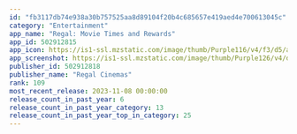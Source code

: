 ```yaml
---
id: "fb3117db74e938a30b757525aa8d89104f20b4c685657e419aed4e700613045c"
category: "Entertainment"
app_name: "Regal: Movie Times and Rewards"
app_id: 502912815
app_icon: https://is1-ssl.mzstatic.com/image/thumb/Purple116/v4/f3/d5/a7/f3d5a75e-5e74-66e0-7d81-37e81bf9ab04/AppIcon-0-1x_U007emarketing-0-5-0-sRGB-85-220.png/1024x1024bb.png
app_screenshot: https://is1-ssl.mzstatic.com/image/thumb/Purple126/v4/d6/f4/57/d6f45750-1f3d-5a72-b53d-1e7a65784f96/20e71a8c-8220-49bc-ab3f-a8c648b4f21f_Regal-App-Eyes-Of-Wonder-Apple-1284x2778-Slide-1.jpg/1284x2778bb.png
publisher_id: 502912818
publisher_name: "Regal Cinemas"
rank: 109
most_recent_release: 2023-11-08 00:00:00
release_count_in_past_year: 6
release_count_in_past_year_category: 13
release_count_in_past_year_top_in_category: 25
---
```

